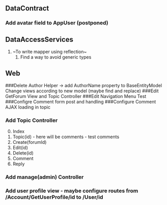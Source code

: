 ## DataContract
### Add avatar field to AppUser (postponed)

## DataAccessServices
1. ~To write mapper using reflection~
	1. Find a way to avoid generic types
## Web

###Delete Author Helper -> add AuthorName property to BaseEntityModel
	Change views according to new model (maybe find and replace)
###Edit GetForum View and Topic Controller
###Edit Navigation Menu Test
###Configre Comment form post and handling
###Configure Comment AJAX loading in topic
### Add Topic Controller
0. Index
1. Topic(id) - here will be comments - test comments
2. Create(forumId)
3. Edit(id)
4. Delete(id)
5. Comment 
6. Reply

### Add manage(admin) Controller

### Add user profile view - maybe configure routes from /Account/GetUserProfile/id to /User/id

